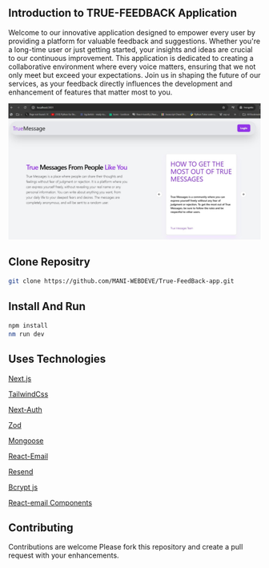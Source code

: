 ## Introduction to TRUE-FEEDBACK Application
Welcome to our innovative application designed to empower every user by providing a platform for valuable feedback and suggestions. Whether you're a long-time user or just getting started, your insights and ideas are crucial to our continuous improvement. This application is dedicated to creating a collaborative environment where every voice matters, ensuring that we not only meet but exceed your expectations. Join us in shaping the future of our services, as your feedback directly influences the development and enhancement of features that matter most to you.



![Demo picture](./truemessage/public/demo.jpg)





## Clone Repositry
```bash
git clone https://github.com/MANI-WEBDEVE/True-FeedBack-app.git
```

## Install And Run
```bash
npm install
nm run dev
```

## Uses Technologies
[Next.js](https://nextjs.org)

[TailwindCss](https://nextjs.org/)

[Next-Auth](#)

[Zod](https://zod.dev/)

[Mongoose](https://mongoosejs.com/)

[React-Email](https://react.email/)

[Resend](https://resend.com/emails)

[Bcrypt js](https://nextjs.org/)

[React-email Components](#)

## Contributing
Contributions are welcome Please fork this repository and create a pull request with your enhancements.
